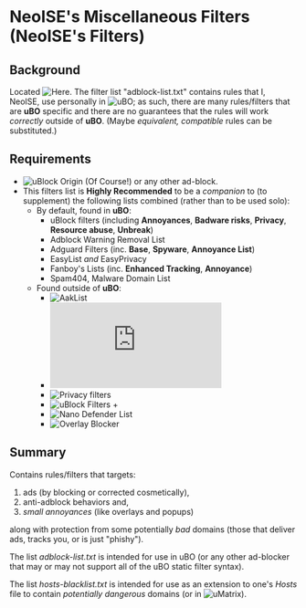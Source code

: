 # NeoISE's Miscellaneous Filters (NeoISE's Filters)

## Background
Located ![Here](https://github.com/NeoISE/adblist).
The filter list "adblock-list.txt" contains rules that I, NeoISE, use personally in ![uBO](https://github.com/gorhill/uBlock);
as such, there are many rules/filters that are **uBO** specific and there are no guarantees that the rules will work *correctly* outside of **uBO**.
(Maybe *equivalent, compatible* rules can be substituted.)

## Requirements
- ![uBlock Origin](https://github.com/gorhill/uBlock) (Of Course!) or any other ad-block.
- This filters list is **Highly Recommended** to be a *companion* to (to supplement) the following lists combined (rather than to be used solo):
  + By default, found in **uBO**:
	* uBlock filters (including **Annoyances**, **Badware risks**, **Privacy**, **Resource abuse**, **Unbreak**)
	* Adblock Warning Removal List
	* Adguard Filters (inc. **Base**, **Spyware**, **Annoyance List**)
	* EasyList _and_ EasyPrivacy
	* Fanboy's Lists (inc. **Enhanced Tracking**, **Annoyance**)
	* Spam404, Malware Domain List
  + Found outside of **uBO**:
	* ![AakList](https://github.com/reek/anti-adblock-killer/)
	* ![Adware filters](https://easylist-downloads.adblockplus.org/adwarefilters.txt)
	* ![Privacy filters](https://github.com/metaphoricgirrafe/tracking-filters)
	* ![uBlock Filters +](https://github.com/IDKwhattoputhere/uBlock-Filters-Plus)
	* ![Nano Defender List](https://jspenguin2017.github.io/uBlockProtector)
	* ![Overlay Blocker](https://github.com/LordBadmintonofYorkshire/Overlay-Blocker)

## Summary
Contains rules/filters that targets:

1. ads (by blocking or corrected cosmetically),
2. anti-adblock behaviors and,
3. _small annoyances_ (like overlays and popups)

along with protection from some potentially _bad_ domains (those that deliver ads, tracks you, or is just "phishy").

The list *adblock-list.txt* is intended for use in uBO (or any other ad-blocker that may or may not support all of the uBO static filter syntax).

The list *hosts-blacklist.txt* is intended for use as an extension to one's *Hosts* file to contain *potentially dangerous* domains (or in ![uMatrix](https://github.com/gorhill/uMatrix)).
